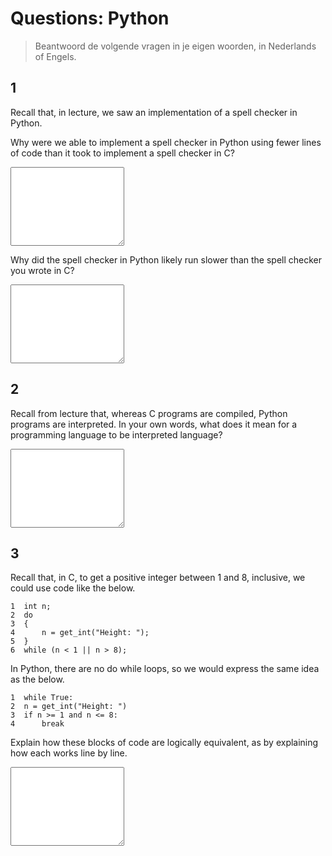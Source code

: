 # Questions: Python

> Beantwoord de volgende vragen in je eigen woorden, in Nederlands of Engels.


## 1

Recall that, in lecture, we saw an implementation of a spell checker in Python.

Why were we able to implement a spell checker in Python using fewer lines of code than it took to implement a spell checker in C?

<textarea name="form[q1a]" rows="8" required></textarea>

Why did the spell checker in Python likely run slower than the spell checker you wrote in C?

<textarea name="form[q1a]" rows="8" required></textarea>


## 2

Recall from lecture that, whereas C programs are compiled, Python programs are interpreted. In your own words, what does it mean for a programming language to be interpreted language?

<textarea name="form[q2]" rows="8" required></textarea>


## 3

Recall that, in C, to get a positive integer between 1 and 8, inclusive, we could use code like the below.

	1  int n;
	2  do
	3  {
	4      n = get_int("Height: ");
	5  }
	6  while (n < 1 || n > 8);

In Python, there are no do while loops, so we would express the same idea as the below.

	1  while True:
	2  n = get_int("Height: ")
	3  if n >= 1 and n <= 8:
	4      break

Explain how these blocks of code are logically equivalent, as by explaining how each works line by line. 

<textarea name="form[q3]" rows="8" required></textarea>
